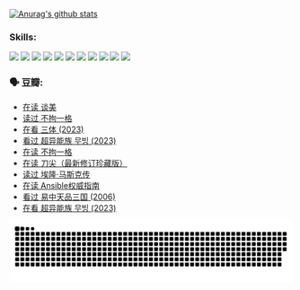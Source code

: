 
[![Anurag's github stats](https://github-readme-stats.vercel.app/api?username=w940853815)](https://github.com/anuraghazra/github-readme-stats)

### Skills:

<code><img height="32" src="https://cdn.jsdelivr.net/npm/simple-icons@v5/icons/python.svg"></code>
<code><img height="32" src="https://cdn.jsdelivr.net/npm/simple-icons@v5/icons/javascript.svg"></code>
<code><img height="32" src="https://cdn.jsdelivr.net/npm/simple-icons@v5/icons/django.svg"></code>
<code><img height="32" src="https://cdn.jsdelivr.net/npm/simple-icons@v5/icons/flask.svg"></code>
<code><img height="32" src="https://cdn.jsdelivr.net/npm/simple-icons@v5/icons/vuetify.svg"></code>
<code><img height="32" src="https://cdn.jsdelivr.net/npm/simple-icons@v5/icons/git.svg"></code>
<code><img height="32" src="https://cdn.jsdelivr.net/npm/simple-icons@v5/icons/docker.svg"></code>
<code><img height="32" src="https://cdn.jsdelivr.net/npm/simple-icons@v5/icons/postgresql.svg"></code>
<code><img height="32" src="https://cdn.jsdelivr.net/npm/simple-icons@v5/icons/elasticsearch.svg"></code>
<code><img height="32" src="https://cdn.jsdelivr.net/npm/simple-icons@v5/icons/macos.svg"></code>
<code><img height="32" src="https://cdn.jsdelivr.net/npm/simple-icons@v5/icons/linux.svg"></code>

### 🗣 豆瓣:

<!-- DOUBAN-ACTIVITIES:START -->
- [在读 谈美](https://www.douban.com/people/136069238/status/4560861771/?_i=11807823)
- [读过 不拘一格](https://www.douban.com/people/136069238/status/4560861445/?_i=11807823)
- [在看 三体‎ (2023)](https://www.douban.com/people/136069238/status/4558185093/?_i=11807823)
- [看过 超异能族 무빙‎ (2023)](https://www.douban.com/people/136069238/status/4556824186/?_i=11807823)
- [在读 不拘一格](https://www.douban.com/people/136069238/status/4541712161/?_i=11807823)
- [在读 刀尖（最新修订珍藏版）](https://www.douban.com/people/136069238/status/4541711339/?_i=11807823)
- [读过 埃隆·马斯克传](https://www.douban.com/people/136069238/status/4541710351/?_i=11807823)
- [在读 Ansible权威指南](https://www.douban.com/people/136069238/status/4539151450/?_i=11807823)
- [看过 易中天品三国‎ (2006)](https://www.douban.com/people/136069238/status/4529910812/?_i=11807823)
- [在看 超异能族 무빙‎ (2023)](https://www.douban.com/people/136069238/status/4527291077/?_i=11807823)
<!-- DOUBAN-ACTIVITIES:END -->


![Snake animation](https://raw.githubusercontent.com/w940853815/w940853815/output/github-contribution-grid-snake.svg)

<!--
**w940853815/w940853815** is a ✨ _special_ ✨ repository because its `README.md` (this file) appears on your GitHub profile.

Here are some ideas to get you started:

- 🔭 I’m currently working on ...
- 🌱 I’m currently learning ...
- 👯 I’m looking to collaborate on ...
- 🤔 I’m looking for help with ...
- 💬 Ask me about ...
- 📫 How to reach me: ...
- 😄 Pronouns: ...
- ⚡ Fun fact: ...
-->
